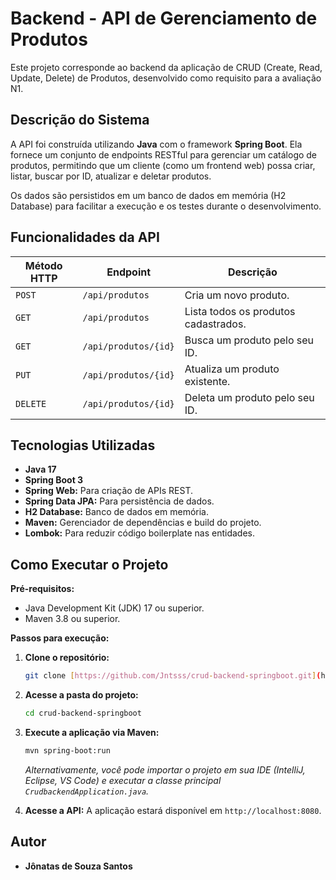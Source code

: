 # Backend - API de Gerenciamento de Produtos

Este projeto corresponde ao backend da aplicação de CRUD (Create, Read, Update, Delete) de Produtos, desenvolvido como requisito para a avaliação N1.

## Descrição do Sistema

A API foi construída utilizando **Java** com o framework **Spring Boot**. Ela fornece um conjunto de endpoints RESTful para gerenciar um catálogo de produtos, permitindo que um cliente (como um frontend web) possa criar, listar, buscar por ID, atualizar e deletar produtos.

Os dados são persistidos em um banco de dados em memória (H2 Database) para facilitar a execução e os testes durante o desenvolvimento.

## Funcionalidades da API

| Método HTTP | Endpoint                  | Descrição                           |
|-------------|---------------------------|---------------------------------------|
| `POST`      | `/api/produtos`           | Cria um novo produto.                 |
| `GET`       | `/api/produtos`           | Lista todos os produtos cadastrados.  |
| `GET`       | `/api/produtos/{id}`      | Busca um produto pelo seu ID.         |
| `PUT`       | `/api/produtos/{id}`      | Atualiza um produto existente.        |
| `DELETE`    | `/api/produtos/{id}`      | Deleta um produto pelo seu ID.        |


## Tecnologias Utilizadas

* **Java 17**
* **Spring Boot 3**
* **Spring Web:** Para criação de APIs REST.
* **Spring Data JPA:** Para persistência de dados.
* **H2 Database:** Banco de dados em memória.
* **Maven:** Gerenciador de dependências e build do projeto.
* **Lombok:** Para reduzir código boilerplate nas entidades.

## Como Executar o Projeto

**Pré-requisitos:**
* Java Development Kit (JDK) 17 ou superior.
* Maven 3.8 ou superior.

**Passos para execução:**

1.  **Clone o repositório:**
    ```bash
    git clone [https://github.com/Jntsss/crud-backend-springboot.git](https://github.com/Jntsss/crud-backend-springboot.git)
    ```

2.  **Acesse a pasta do projeto:**
    ```bash
    cd crud-backend-springboot
    ```

3.  **Execute a aplicação via Maven:**
    ```bash
    mvn spring-boot:run
    ```
    *Alternativamente, você pode importar o projeto em sua IDE (IntelliJ, Eclipse, VS Code) e executar a classe principal `CrudbackendApplication.java`.*

4.  **Acesse a API:**
    A aplicação estará disponível em `http://localhost:8080`.

## Autor

* **Jônatas de Souza Santos**
